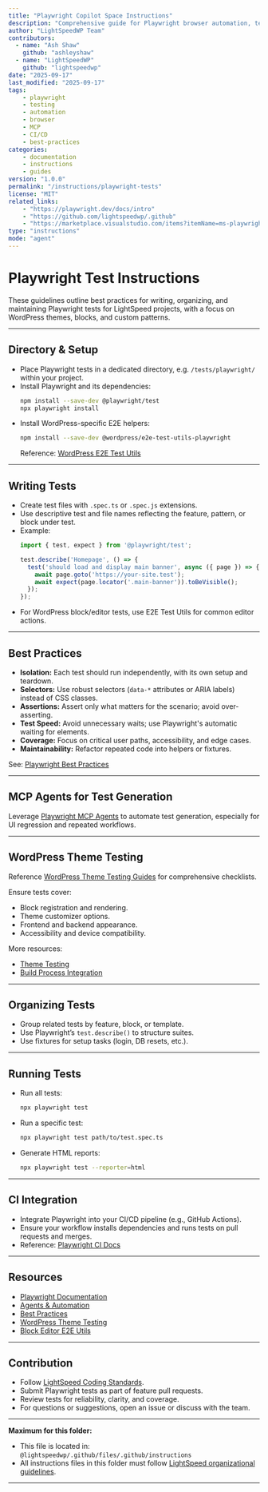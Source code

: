 ```yaml
---
title: "Playwright Copilot Space Instructions"
description: "Comprehensive guide for Playwright browser automation, test generation, debugging, and best practices for LightSpeed projects."
author: "LightSpeedWP Team"
contributors:
  - name: "Ash Shaw"
    github: "ashleyshaw"
  - name: "LightSpeedWP"
    github: "lightspeedwp"
date: "2025-09-17"
last_modified: "2025-09-17"
tags:
    - playwright
    - testing
    - automation
    - browser
    - MCP
    - CI/CD
    - best-practices
categories:
    - documentation
    - instructions
    - guides
version: "1.0.0"
permalink: "/instructions/playwright-tests"
license: "MIT"
related_links:
    - "https://playwright.dev/docs/intro"
    - "https://github.com/lightspeedwp/.github"
    - "https://marketplace.visualstudio.com/items?itemName=ms-playwright.playwright"
type: "instructions"
mode: "agent"
---
```



# Playwright Test Instructions

These guidelines outline best practices for writing, organizing, and maintaining Playwright tests for LightSpeed projects, with a focus on WordPress themes, blocks, and custom patterns.

---

## Directory & Setup

- Place Playwright tests in a dedicated directory, e.g. `/tests/playwright/` within your project.
- Install Playwright and its dependencies:
  ```bash
  npm install --save-dev @playwright/test
  npx playwright install
  ```
- Install WordPress-specific E2E helpers:
  ```bash
  npm install --save-dev @wordpress/e2e-test-utils-playwright
  ```
  Reference: [WordPress E2E Test Utils](https://developer.wordpress.org/block-editor/reference-guides/packages/packages-e2e-test-utils-playwright/)

---

## Writing Tests

- Create test files with `.spec.ts` or `.spec.js` extensions.
- Use descriptive test and file names reflecting the feature, pattern, or block under test.
- Example:
  ```js
  import { test, expect } from '@playwright/test';

  test.describe('Homepage', () => {
    test('should load and display main banner', async ({ page }) => {
      await page.goto('https://your-site.test');
      await expect(page.locator('.main-banner')).toBeVisible();
    });
  });
  ```
- For WordPress block/editor tests, use E2E Test Utils for common editor actions.

---

## Best Practices

- **Isolation:** Each test should run independently, with its own setup and teardown.
- **Selectors:** Use robust selectors (`data-*` attributes or ARIA labels) instead of CSS classes.
- **Assertions:** Assert only what matters for the scenario; avoid over-asserting.
- **Test Speed:** Avoid unnecessary waits; use Playwright's automatic waiting for elements.
- **Coverage:** Focus on critical user paths, accessibility, and edge cases.
- **Maintainability:** Refactor repeated code into helpers or fixtures.

See: [Playwright Best Practices](https://playwright.dev/docs/best-practices)

---

## MCP Agents for Test Generation

Leverage [Playwright MCP Agents](https://playwright.dev/agents/playwright-mcp-generating-tests) to automate test generation, especially for UI regression and repeated workflows.

---

## WordPress Theme Testing

Reference [WordPress Theme Testing Guides](https://developer.wordpress.org/themes/advanced-topics/theme-testing/) for comprehensive checklists.

Ensure tests cover:

- Block registration and rendering.
- Theme customizer options.
- Frontend and backend appearance.
- Accessibility and device compatibility.

More resources:
- [Theme Testing](https://developer.wordpress.org/themes/releasing-your-theme/testing/)
- [Build Process Integration](https://developer.wordpress.org/themes/advanced-topics/build-process/)

---

## Organizing Tests

- Group related tests by feature, block, or template.
- Use Playwright’s `test.describe()` to structure suites.
- Use fixtures for setup tasks (login, DB resets, etc.).

---

## Running Tests

- Run all tests:
  ```bash
  npx playwright test
  ```
- Run a specific test:
  ```bash
  npx playwright test path/to/test.spec.ts
  ```
- Generate HTML reports:
  ```bash
  npx playwright test --reporter=html
  ```

---

## CI Integration

- Integrate Playwright into your CI/CD pipeline (e.g., GitHub Actions).
- Ensure your workflow installs dependencies and runs tests on pull requests and merges.
- Reference: [Playwright CI Docs](https://playwright.dev/docs/ci-intro)

---

## Resources

- [Playwright Documentation](https://playwright.dev/docs/intro)
- [Agents & Automation](https://playwright.dev/agents)
- [Best Practices](https://playwright.dev/docs/best-practices)
- [WordPress Theme Testing](https://developer.wordpress.org/themes/advanced-topics/theme-testing/)
- [Block Editor E2E Utils](https://developer.wordpress.org/block-editor/reference-guides/packages/packages-e2e-test-utils-playwright/)

---

## Contribution

- Follow [LightSpeed Coding Standards](./coding-standards.instructions.md).
- Submit Playwright tests as part of feature pull requests.
- Review tests for reliability, clarity, and coverage.
- For questions or suggestions, open an issue or discuss with the team.

---

**Maximum for this folder:**  
- This file is located in: `@lightspeedwp/.github/files/.github/instructions`  
- All instructions files in this folder must follow [LightSpeed organizational guidelines](https://github.com/lightspeedwp/.github/blob/master/.github/custom-instructions.md).

---